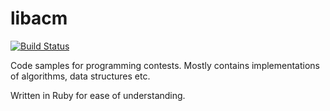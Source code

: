 # libacm

[![Build Status](https://travis-ci.org/whisk/libacm.svg?branch=master)](https://travis-ci.org/whisk/libacm)

Code samples for programming contests. Mostly contains implementations of algorithms, data structures etc.

Written in Ruby for ease of understanding.
